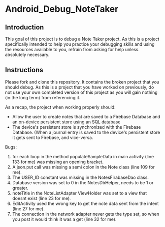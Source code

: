 # Android_Debug_NoteTaker

## Introduction

This goal of this project is to debug a Note Taker project. As this is a project specifically intended to help you practice your debugging skills and using the resources available to you, refrain from asking for help unless absolutely necessary.

## Instructions

Please fork and clone this repository. It contains the broken project that you should debug. As this is a project that you have worked on previously, do not use your own completed version of this project as you will gain nothing (in the long term) from referencing it.

As a recap, the project when working properly should:

- Allow the user to create notes that are saved to a Firebase Database and an on-device persistent store using an SQL database
- The device's persistent store is synchronized with the Firebase Database. (When a journal entry is saved to the device's persistent store it gets sent to Firebase, and vice-versa.


Bugs:
1. for each loop in the method populateSampleData in main activity (line 133 for me) was missing an opening bracket.
2. A json.put call was missing a semi colon in the Note class (line 109 for me).
3. The USER_ID constant was missing in the NotesFirabaseDao class.
4. Database version was set to 0 in the NotesDbHelper, needs to be 1 or greater.
5. noteTitle in the NoteListAdapter ViewHolder was set to a view that doesnt exist (line 23 for me).
6. EditActivity used the wrong key to get the note data sent from the intent (line 27 for me).
7. The connection in the network adapter never gets the type set, so when you post it would think it was a get (line 32 for me).
